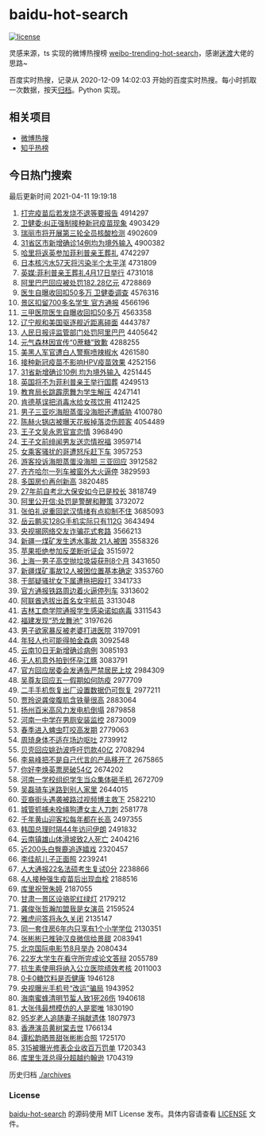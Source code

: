 # baidu-hot-search

[![license](https://img.shields.io/github/license/Arrackisarookie/baidu-hot-search)](https://github.com/Arrackisarookie/baidu-hot-search/blob/master/LICENSE)

灵感来源，ts 实现的微博热搜榜 [weibo-trending-hot-search](https://github.com/justjavac/weibo-trending-hot-search)，感谢[迷渡](https://github.com/justjavac)大佬的思路~

百度实时热搜，记录从 2020-12-09 14:02:03 开始的百度实时热搜。每小时抓取一次数据，按天[归档](./archives)。Python 实现。

## 相关项目
+ [微博热搜](https://github.com/Arrackisarookie/weibo-hot-search)
+ [知乎热榜](https://github.com/Arrackisarookie/zhihu-top-search)

## 今日热门搜索

<!-- Rank Begin -->

最后更新时间 2021-04-11 19:19:18

1. [打完疫苗后若发烧不退等要报告](http://www.baidu.com/baidu?cl=3&tn=SE_baiduhomet8_jmjb7mjw&rsv_dl=fyb_top&fr=top1000&wd=%B4%F2%CD%EA%D2%DF%C3%E7%BA%F3%C8%F4%B7%A2%C9%D5%B2%BB%CD%CB%B5%C8%D2%AA%B1%A8%B8%E6) 4914297
1. [卫健委:纠正强制接种新冠疫苗现象](http://www.baidu.com/baidu?cl=3&tn=SE_baiduhomet8_jmjb7mjw&rsv_dl=fyb_top&fr=top1000&wd=%CE%C0%BD%A1%CE%AF%3A%BE%C0%D5%FD%C7%BF%D6%C6%BD%D3%D6%D6%D0%C2%B9%DA%D2%DF%C3%E7%CF%D6%CF%F3) 4903429
1. [瑞丽市将开展第三轮全员核酸检测](http://www.baidu.com/baidu?cl=3&tn=SE_baiduhomet8_jmjb7mjw&rsv_dl=fyb_top&fr=top1000&wd=%C8%F0%C0%F6%CA%D0%BD%AB%BF%AA%D5%B9%B5%DA%C8%FD%C2%D6%C8%AB%D4%B1%BA%CB%CB%E1%BC%EC%B2%E2) 4902609
1. [31省区市新增确诊14例均为境外输入](http://www.baidu.com/baidu?cl=3&tn=SE_baiduhomet8_jmjb7mjw&rsv_dl=fyb_top&fr=top1000&wd=31%CA%A1%C7%F8%CA%D0%D0%C2%D4%F6%C8%B7%D5%EF14%C0%FD%BE%F9%CE%AA%BE%B3%CD%E2%CA%E4%C8%EB) 4900382
1. [哈里将返英参加菲利普亲王葬礼](http://www.baidu.com/baidu?cl=3&tn=SE_baiduhomet8_jmjb7mjw&rsv_dl=fyb_top&fr=top1000&wd=%B9%FE%C0%EF%BD%AB%B7%B5%D3%A2%B2%CE%BC%D3%B7%C6%C0%FB%C6%D5%C7%D7%CD%F5%D4%E1%C0%F1) 4742297
1. [日本核污水57天将污染半个太平洋](http://www.baidu.com/baidu?cl=3&tn=SE_baiduhomet8_jmjb7mjw&rsv_dl=fyb_top&fr=top1000&wd=%C8%D5%B1%BE%BA%CB%CE%DB%CB%AE57%CC%EC%BD%AB%CE%DB%C8%BE%B0%EB%B8%F6%CC%AB%C6%BD%D1%F3) 4731809
1. [英媒:菲利普亲王葬礼4月17日举行](http://www.baidu.com/baidu?cl=3&tn=SE_baiduhomet8_jmjb7mjw&rsv_dl=fyb_top&fr=top1000&wd=%D3%A2%C3%BD%3A%B7%C6%C0%FB%C6%D5%C7%D7%CD%F5%D4%E1%C0%F14%D4%C217%C8%D5%BE%D9%D0%D0) 4731018
1. [阿里巴巴回应被处罚182.28亿元](http://www.baidu.com/baidu?cl=3&tn=SE_baiduhomet8_jmjb7mjw&rsv_dl=fyb_top&fr=top1000&wd=%B0%A2%C0%EF%B0%CD%B0%CD%BB%D8%D3%A6%B1%BB%B4%A6%B7%A3182.28%D2%DA%D4%AA) 4728869
1. [医生自曝收回扣50多万 卫健委调查](http://www.baidu.com/baidu?cl=3&tn=SE_baiduhomet8_jmjb7mjw&rsv_dl=fyb_top&fr=top1000&wd=%D2%BD%C9%FA%D7%D4%C6%D8%CA%D5%BB%D8%BF%DB50%B6%E0%CD%F2%20%CE%C0%BD%A1%CE%AF%B5%F7%B2%E9) 4576316
1. [景区扣留700多名学生 官方通报](http://www.baidu.com/baidu?cl=3&tn=SE_baiduhomet8_jmjb7mjw&rsv_dl=fyb_top&fr=top1000&wd=%BE%B0%C7%F8%BF%DB%C1%F4700%B6%E0%C3%FB%D1%A7%C9%FA%20%B9%D9%B7%BD%CD%A8%B1%A8) 4566196
1. [三甲医院医生自曝收回扣50多万](http://www.baidu.com/baidu?cl=3&tn=SE_baiduhomet8_jmjb7mjw&rsv_dl=fyb_top&fr=top1000&wd=%C8%FD%BC%D7%D2%BD%D4%BA%D2%BD%C9%FA%D7%D4%C6%D8%CA%D5%BB%D8%BF%DB50%B6%E0%CD%F2) 4563358
1. [辽宁舰和美国驱逐舰近距离碰面](http://www.baidu.com/baidu?cl=3&tn=SE_baiduhomet8_jmjb7mjw&rsv_dl=fyb_top&fr=top1000&wd=%C1%C9%C4%FE%BD%A2%BA%CD%C3%C0%B9%FA%C7%FD%D6%F0%BD%A2%BD%FC%BE%E0%C0%EB%C5%F6%C3%E6) 4443787
1. [人民日报评监管部门处罚阿里巴巴](http://www.baidu.com/baidu?cl=3&tn=SE_baiduhomet8_jmjb7mjw&rsv_dl=fyb_top&fr=top1000&wd=%C8%CB%C3%F1%C8%D5%B1%A8%C6%C0%BC%E0%B9%DC%B2%BF%C3%C5%B4%A6%B7%A3%B0%A2%C0%EF%B0%CD%B0%CD) 4405642
1. [元气森林因宣传“0蔗糖”致歉](http://www.baidu.com/baidu?cl=3&tn=SE_baiduhomet8_jmjb7mjw&rsv_dl=fyb_top&fr=top1000&wd=%D4%AA%C6%F8%C9%AD%C1%D6%D2%F2%D0%FB%B4%AB%A1%B00%D5%E1%CC%C7%A1%B1%D6%C2%C7%B8) 4288255
1. [美黑人军官遭白人警察喷辣椒水](http://www.baidu.com/baidu?cl=3&tn=SE_baiduhomet8_jmjb7mjw&rsv_dl=fyb_top&fr=top1000&wd=%C3%C0%BA%DA%C8%CB%BE%FC%B9%D9%D4%E2%B0%D7%C8%CB%BE%AF%B2%EC%C5%E7%C0%B1%BD%B7%CB%AE) 4261580
1. [接种新冠疫苗不影响HPV疫苗效果](http://www.baidu.com/baidu?cl=3&tn=SE_baiduhomet8_jmjb7mjw&rsv_dl=fyb_top&fr=top1000&wd=%BD%D3%D6%D6%D0%C2%B9%DA%D2%DF%C3%E7%B2%BB%D3%B0%CF%ECHPV%D2%DF%C3%E7%D0%A7%B9%FB) 4252156
1. [31省新增确诊10例 均为境外输入](http://www.baidu.com/baidu?cl=3&tn=SE_baiduhomet8_jmjb7mjw&rsv_dl=fyb_top&fr=top1000&wd=31%CA%A1%D0%C2%D4%F6%C8%B7%D5%EF10%C0%FD%20%BE%F9%CE%AA%BE%B3%CD%E2%CA%E4%C8%EB) 4251445
1. [英国将不为菲利普亲王举行国葬](http://www.baidu.com/baidu?cl=3&tn=SE_baiduhomet8_jmjb7mjw&rsv_dl=fyb_top&fr=top1000&wd=%D3%A2%B9%FA%BD%AB%B2%BB%CE%AA%B7%C6%C0%FB%C6%D5%C7%D7%CD%F5%BE%D9%D0%D0%B9%FA%D4%E1) 4249513
1. [教育局长跳霹雳舞为学生解压](http://www.baidu.com/baidu?cl=3&tn=SE_baiduhomet8_jmjb7mjw&rsv_dl=fyb_top&fr=top1000&wd=%BD%CC%D3%FD%BE%D6%B3%A4%CC%F8%C5%F9%F6%A8%CE%E8%CE%AA%D1%A7%C9%FA%BD%E2%D1%B9) 4247141
1. [肯德基误把消毒水给女孩饮用](http://www.baidu.com/baidu?cl=3&tn=SE_baiduhomet8_jmjb7mjw&rsv_dl=fyb_top&fr=top1000&wd=%BF%CF%B5%C2%BB%F9%CE%F3%B0%D1%CF%FB%B6%BE%CB%AE%B8%F8%C5%AE%BA%A2%D2%FB%D3%C3) 4112425
1. [男子三亚吃海胆蒸蛋没海胆还遭威胁](http://www.baidu.com/baidu?cl=3&tn=SE_baiduhomet8_jmjb7mjw&rsv_dl=fyb_top&fr=top1000&wd=%C4%D0%D7%D3%C8%FD%D1%C7%B3%D4%BA%A3%B5%A8%D5%F4%B5%B0%C3%BB%BA%A3%B5%A8%BB%B9%D4%E2%CD%FE%D0%B2) 4100780
1. [陈赫火锅店被曝天花板掉落烫伤顾客](http://www.baidu.com/baidu?cl=3&tn=SE_baiduhomet8_jmjb7mjw&rsv_dl=fyb_top&fr=top1000&wd=%B3%C2%BA%D5%BB%F0%B9%F8%B5%EA%B1%BB%C6%D8%CC%EC%BB%A8%B0%E5%B5%F4%C2%E4%CC%CC%C9%CB%B9%CB%BF%CD) 4054489
1. [王子文吴永恩官宣恋情](http://www.baidu.com/baidu?cl=3&tn=SE_baiduhomet8_jmjb7mjw&rsv_dl=fyb_top&fr=top1000&wd=%CD%F5%D7%D3%CE%C4%CE%E2%D3%C0%B6%F7%B9%D9%D0%FB%C1%B5%C7%E9) 3968490
1. [王子文前绯闻男友送恋情祝福](http://www.baidu.com/baidu?cl=3&tn=SE_baiduhomet8_jmjb7mjw&rsv_dl=fyb_top&fr=top1000&wd=%CD%F5%D7%D3%CE%C4%C7%B0%E7%B3%CE%C5%C4%D0%D3%D1%CB%CD%C1%B5%C7%E9%D7%A3%B8%A3) 3959714
1. [女乘客骚扰的哥遭怒斥赶下车](http://www.baidu.com/baidu?cl=3&tn=SE_baiduhomet8_jmjb7mjw&rsv_dl=fyb_top&fr=top1000&wd=%C5%AE%B3%CB%BF%CD%C9%A7%C8%C5%B5%C4%B8%E7%D4%E2%C5%AD%B3%E2%B8%CF%CF%C2%B3%B5) 3957253
1. [游客投诉海胆蒸蛋没海胆 三亚回应](http://www.baidu.com/baidu?cl=3&tn=SE_baiduhomet8_jmjb7mjw&rsv_dl=fyb_top&fr=top1000&wd=%D3%CE%BF%CD%CD%B6%CB%DF%BA%A3%B5%A8%D5%F4%B5%B0%C3%BB%BA%A3%B5%A8%20%C8%FD%D1%C7%BB%D8%D3%A6) 3912582
1. [齐齐哈尔一列车被窗外大火逼停](http://www.baidu.com/baidu?cl=3&tn=SE_baiduhomet8_jmjb7mjw&rsv_dl=fyb_top&fr=top1000&wd=%C6%EB%C6%EB%B9%FE%B6%FB%D2%BB%C1%D0%B3%B5%B1%BB%B4%B0%CD%E2%B4%F3%BB%F0%B1%C6%CD%A3) 3829593
1. [多国房价再创新高](http://www.baidu.com/baidu?cl=3&tn=SE_baiduhomet8_jmjb7mjw&rsv_dl=fyb_top&fr=top1000&wd=%B6%E0%B9%FA%B7%BF%BC%DB%D4%D9%B4%B4%D0%C2%B8%DF) 3820485
1. [27年前自考北大保安如今已是校长](http://www.baidu.com/baidu?cl=3&tn=SE_baiduhomet8_jmjb7mjw&rsv_dl=fyb_top&fr=top1000&wd=27%C4%EA%C7%B0%D7%D4%BF%BC%B1%B1%B4%F3%B1%A3%B0%B2%C8%E7%BD%F1%D2%D1%CA%C7%D0%A3%B3%A4) 3818749
1. [阿里公开信:处罚是警醒和鞭策](http://www.baidu.com/baidu?cl=3&tn=SE_baiduhomet8_jmjb7mjw&rsv_dl=fyb_top&fr=top1000&wd=%B0%A2%C0%EF%B9%AB%BF%AA%D0%C5%3A%B4%A6%B7%A3%CA%C7%BE%AF%D0%D1%BA%CD%B1%DE%B2%DF) 3732072
1. [张伯礼说重回武汉情绪有点抑制不住](http://www.baidu.com/baidu?cl=3&tn=SE_baiduhomet8_jmjb7mjw&rsv_dl=fyb_top&fr=top1000&wd=%D5%C5%B2%AE%C0%F1%CB%B5%D6%D8%BB%D8%CE%E4%BA%BA%C7%E9%D0%F7%D3%D0%B5%E3%D2%D6%D6%C6%B2%BB%D7%A1) 3685093
1. [岳云鹏买128G手机实际只有112G](http://www.baidu.com/baidu?cl=3&tn=SE_baiduhomet8_jmjb7mjw&rsv_dl=fyb_top&fr=top1000&wd=%D4%C0%D4%C6%C5%F4%C2%F2128G%CA%D6%BB%FA%CA%B5%BC%CA%D6%BB%D3%D0112G) 3643494
1. [央视揭网络交友诈骗花式套路](http://www.baidu.com/baidu?cl=3&tn=SE_baiduhomet8_jmjb7mjw&rsv_dl=fyb_top&fr=top1000&wd=%D1%EB%CA%D3%BD%D2%CD%F8%C2%E7%BD%BB%D3%D1%D5%A9%C6%AD%BB%A8%CA%BD%CC%D7%C2%B7) 3566213
1. [新疆一煤矿发生透水事故 21人被困](http://www.baidu.com/baidu?cl=3&tn=SE_baiduhomet8_jmjb7mjw&rsv_dl=fyb_top&fr=top1000&wd=%D0%C2%BD%AE%D2%BB%C3%BA%BF%F3%B7%A2%C9%FA%CD%B8%CB%AE%CA%C2%B9%CA%2021%C8%CB%B1%BB%C0%A7) 3558326
1. [苹果拒绝参加反垄断听证会](http://www.baidu.com/baidu?cl=3&tn=SE_baiduhomet8_jmjb7mjw&rsv_dl=fyb_top&fr=top1000&wd=%C6%BB%B9%FB%BE%DC%BE%F8%B2%CE%BC%D3%B7%B4%C2%A2%B6%CF%CC%FD%D6%A4%BB%E1) 3515972
1. [上海一男子高空抛垃圾袋获刑8个月](http://www.baidu.com/baidu?cl=3&tn=SE_baiduhomet8_jmjb7mjw&rsv_dl=fyb_top&fr=top1000&wd=%C9%CF%BA%A3%D2%BB%C4%D0%D7%D3%B8%DF%BF%D5%C5%D7%C0%AC%BB%F8%B4%FC%BB%F1%D0%CC8%B8%F6%D4%C2) 3431650
1. [新疆煤矿事故12人被困位置基本确定](http://www.baidu.com/baidu?cl=3&tn=SE_baiduhomet8_jmjb7mjw&rsv_dl=fyb_top&fr=top1000&wd=%D0%C2%BD%AE%C3%BA%BF%F3%CA%C2%B9%CA12%C8%CB%B1%BB%C0%A7%CE%BB%D6%C3%BB%F9%B1%BE%C8%B7%B6%A8) 3353760
1. [干部疑骚扰女下属遭拖把殴打](http://www.baidu.com/baidu?cl=3&tn=SE_baiduhomet8_jmjb7mjw&rsv_dl=fyb_top&fr=top1000&wd=%B8%C9%B2%BF%D2%C9%C9%A7%C8%C5%C5%AE%CF%C2%CA%F4%D4%E2%CD%CF%B0%D1%C5%B9%B4%F2) 3341733
1. [官方通报铁路周边着火逼停列车](http://www.baidu.com/baidu?cl=3&tn=SE_baiduhomet8_jmjb7mjw&rsv_dl=fyb_top&fr=top1000&wd=%B9%D9%B7%BD%CD%A8%B1%A8%CC%FA%C2%B7%D6%DC%B1%DF%D7%C5%BB%F0%B1%C6%CD%A3%C1%D0%B3%B5) 3313602
1. [阿联酋选拔出首名女宇航员](http://www.baidu.com/baidu?cl=3&tn=SE_baiduhomet8_jmjb7mjw&rsv_dl=fyb_top&fr=top1000&wd=%B0%A2%C1%AA%C7%F5%D1%A1%B0%CE%B3%F6%CA%D7%C3%FB%C5%AE%D3%EE%BA%BD%D4%B1) 3313048
1. [吉林工商学院通报学生感染诺如病毒](http://www.baidu.com/baidu?cl=3&tn=SE_baiduhomet8_jmjb7mjw&rsv_dl=fyb_top&fr=top1000&wd=%BC%AA%C1%D6%B9%A4%C9%CC%D1%A7%D4%BA%CD%A8%B1%A8%D1%A7%C9%FA%B8%D0%C8%BE%C5%B5%C8%E7%B2%A1%B6%BE) 3311543
1. [福建发现“恐龙舞池”](http://www.baidu.com/baidu?cl=3&tn=SE_baiduhomet8_jmjb7mjw&rsv_dl=fyb_top&fr=top1000&wd=%B8%A3%BD%A8%B7%A2%CF%D6%A1%B0%BF%D6%C1%FA%CE%E8%B3%D8%A1%B1) 3197626
1. [男子欲家暴反被老婆打进医院](http://www.baidu.com/baidu?cl=3&tn=SE_baiduhomet8_jmjb7mjw&rsv_dl=fyb_top&fr=top1000&wd=%C4%D0%D7%D3%D3%FB%BC%D2%B1%A9%B7%B4%B1%BB%C0%CF%C6%C5%B4%F2%BD%F8%D2%BD%D4%BA) 3197091
1. [年轻人也可能得帕金森病](http://www.baidu.com/baidu?cl=3&tn=SE_baiduhomet8_jmjb7mjw&rsv_dl=fyb_top&fr=top1000&wd=%C4%EA%C7%E1%C8%CB%D2%B2%BF%C9%C4%DC%B5%C3%C5%C1%BD%F0%C9%AD%B2%A1) 3092548
1. [云南10日无新增确诊病例](http://www.baidu.com/baidu?cl=3&tn=SE_baiduhomet8_jmjb7mjw&rsv_dl=fyb_top&fr=top1000&wd=%D4%C6%C4%CF10%C8%D5%CE%DE%D0%C2%D4%F6%C8%B7%D5%EF%B2%A1%C0%FD) 3085193
1. [无人机意外拍到怀孕江豚](http://www.baidu.com/baidu?cl=3&tn=SE_baiduhomet8_jmjb7mjw&rsv_dl=fyb_top&fr=top1000&wd=%CE%DE%C8%CB%BB%FA%D2%E2%CD%E2%C5%C4%B5%BD%BB%B3%D4%D0%BD%AD%EB%E0) 3083791
1. [官方回应居委会发通告严禁居民上坟](http://www.baidu.com/baidu?cl=3&tn=SE_baiduhomet8_jmjb7mjw&rsv_dl=fyb_top&fr=top1000&wd=%B9%D9%B7%BD%BB%D8%D3%A6%BE%D3%CE%AF%BB%E1%B7%A2%CD%A8%B8%E6%D1%CF%BD%FB%BE%D3%C3%F1%C9%CF%B7%D8) 2984309
1. [吴尊友回应五一假期如何防疫](http://www.baidu.com/baidu?cl=3&tn=SE_baiduhomet8_jmjb7mjw&rsv_dl=fyb_top&fr=top1000&wd=%CE%E2%D7%F0%D3%D1%BB%D8%D3%A6%CE%E5%D2%BB%BC%D9%C6%DA%C8%E7%BA%CE%B7%C0%D2%DF) 2977709
1. [二手手机恢复出厂设置数据仍可恢复](http://www.baidu.com/baidu?cl=3&tn=SE_baiduhomet8_jmjb7mjw&rsv_dl=fyb_top&fr=top1000&wd=%B6%FE%CA%D6%CA%D6%BB%FA%BB%D6%B8%B4%B3%F6%B3%A7%C9%E8%D6%C3%CA%FD%BE%DD%C8%D4%BF%C9%BB%D6%B8%B4) 2977211
1. [贾玲说龚俊腹肌含铁量很高](http://www.baidu.com/baidu?cl=3&tn=SE_baiduhomet8_jmjb7mjw&rsv_dl=fyb_top&fr=top1000&wd=%BC%D6%C1%E1%CB%B5%B9%A8%BF%A1%B8%B9%BC%A1%BA%AC%CC%FA%C1%BF%BA%DC%B8%DF) 2883064
1. [扬州百米高风力发电机倒塌](http://www.baidu.com/baidu?cl=3&tn=SE_baiduhomet8_jmjb7mjw&rsv_dl=fyb_top&fr=top1000&wd=%D1%EF%D6%DD%B0%D9%C3%D7%B8%DF%B7%E7%C1%A6%B7%A2%B5%E7%BB%FA%B5%B9%CB%FA) 2879858
1. [河南一中学在男厕安装监控](http://www.baidu.com/baidu?cl=3&tn=SE_baiduhomet8_jmjb7mjw&rsv_dl=fyb_top&fr=top1000&wd=%BA%D3%C4%CF%D2%BB%D6%D0%D1%A7%D4%DA%C4%D0%B2%DE%B0%B2%D7%B0%BC%E0%BF%D8) 2873009
1. [春季进入蜱虫叮咬高发期](http://www.baidu.com/baidu?cl=3&tn=SE_baiduhomet8_jmjb7mjw&rsv_dl=fyb_top&fr=top1000&wd=%B4%BA%BC%BE%BD%F8%C8%EB%F2%E7%B3%E6%B6%A3%D2%A7%B8%DF%B7%A2%C6%DA) 2779063
1. [周琦身体不适在场边呕吐](http://www.baidu.com/baidu?cl=3&tn=SE_baiduhomet8_jmjb7mjw&rsv_dl=fyb_top&fr=top1000&wd=%D6%DC%E7%F9%C9%ED%CC%E5%B2%BB%CA%CA%D4%DA%B3%A1%B1%DF%C5%BB%CD%C2) 2739912
1. [贝壳回应姚劲波呼吁罚款40亿](http://www.baidu.com/baidu?cl=3&tn=SE_baiduhomet8_jmjb7mjw&rsv_dl=fyb_top&fr=top1000&wd=%B1%B4%BF%C7%BB%D8%D3%A6%D2%A6%BE%A2%B2%A8%BA%F4%D3%F5%B7%A3%BF%EE40%D2%DA) 2708294
1. [李易峰把不是自己代言的产品移开了](http://www.baidu.com/baidu?cl=3&tn=SE_baiduhomet8_jmjb7mjw&rsv_dl=fyb_top&fr=top1000&wd=%C0%EE%D2%D7%B7%E5%B0%D1%B2%BB%CA%C7%D7%D4%BC%BA%B4%FA%D1%D4%B5%C4%B2%FA%C6%B7%D2%C6%BF%AA%C1%CB) 2675865
1. [你好李焕英票房破54亿](http://www.baidu.com/baidu?cl=3&tn=SE_baiduhomet8_jmjb7mjw&rsv_dl=fyb_top&fr=top1000&wd=%C4%E3%BA%C3%C0%EE%BB%C0%D3%A2%C6%B1%B7%BF%C6%C654%D2%DA) 2674202
1. [河南一学校组织学生当众集体砸手机](http://www.baidu.com/baidu?cl=3&tn=SE_baiduhomet8_jmjb7mjw&rsv_dl=fyb_top&fr=top1000&wd=%BA%D3%C4%CF%D2%BB%D1%A7%D0%A3%D7%E9%D6%AF%D1%A7%C9%FA%B5%B1%D6%DA%BC%AF%CC%E5%D4%D2%CA%D6%BB%FA) 2672709
1. [吴磊骑车迷路到别人家里](http://www.baidu.com/baidu?cl=3&tn=SE_baiduhomet8_jmjb7mjw&rsv_dl=fyb_top&fr=top1000&wd=%CE%E2%C0%DA%C6%EF%B3%B5%C3%D4%C2%B7%B5%BD%B1%F0%C8%CB%BC%D2%C0%EF) 2644015
1. [亚裔街头遇袭被路过视频博主救下](http://www.baidu.com/baidu?cl=3&tn=SE_baiduhomet8_jmjb7mjw&rsv_dl=fyb_top&fr=top1000&wd=%D1%C7%D2%E1%BD%D6%CD%B7%D3%F6%CF%AE%B1%BB%C2%B7%B9%FD%CA%D3%C6%B5%B2%A9%D6%F7%BE%C8%CF%C2) 2582210
1. [城管抓捕未拴绳狗遭女主人刀刺](http://www.baidu.com/baidu?cl=3&tn=SE_baiduhomet8_jmjb7mjw&rsv_dl=fyb_top&fr=top1000&wd=%B3%C7%B9%DC%D7%A5%B2%B6%CE%B4%CB%A9%C9%FE%B9%B7%D4%E2%C5%AE%D6%F7%C8%CB%B5%B6%B4%CC) 2581778
1. [千年黄山迎客松每年都在长高](http://www.baidu.com/baidu?cl=3&tn=SE_baiduhomet8_jmjb7mjw&rsv_dl=fyb_top&fr=top1000&wd=%C7%A7%C4%EA%BB%C6%C9%BD%D3%AD%BF%CD%CB%C9%C3%BF%C4%EA%B6%BC%D4%DA%B3%A4%B8%DF) 2497355
1. [韩国总理时隔44年访问伊朗](http://www.baidu.com/baidu?cl=3&tn=SE_baiduhomet8_jmjb7mjw&rsv_dl=fyb_top&fr=top1000&wd=%BA%AB%B9%FA%D7%DC%C0%ED%CA%B1%B8%F444%C4%EA%B7%C3%CE%CA%D2%C1%C0%CA) 2491832
1. [云南镇雄山体滑坡致2人死亡](http://www.baidu.com/baidu?cl=3&tn=SE_baiduhomet8_jmjb7mjw&rsv_dl=fyb_top&fr=top1000&wd=%D4%C6%C4%CF%D5%F2%D0%DB%C9%BD%CC%E5%BB%AC%C6%C2%D6%C22%C8%CB%CB%C0%CD%F6) 2404216
1. [近200头白臀鹿追逐嬉戏](http://www.baidu.com/baidu?cl=3&tn=SE_baiduhomet8_jmjb7mjw&rsv_dl=fyb_top&fr=top1000&wd=%BD%FC200%CD%B7%B0%D7%CD%CE%C2%B9%D7%B7%D6%F0%E6%D2%CF%B7) 2320457
1. [李佳航儿子正面照](http://www.baidu.com/baidu?cl=3&tn=SE_baiduhomet8_jmjb7mjw&rsv_dl=fyb_top&fr=top1000&wd=%C0%EE%BC%D1%BA%BD%B6%F9%D7%D3%D5%FD%C3%E6%D5%D5) 2239241
1. [人大通报22名法硕考生复试0分](http://www.baidu.com/baidu?cl=3&tn=SE_baiduhomet8_jmjb7mjw&rsv_dl=fyb_top&fr=top1000&wd=%C8%CB%B4%F3%CD%A8%B1%A822%C3%FB%B7%A8%CB%B6%BF%BC%C9%FA%B8%B4%CA%D40%B7%D6) 2238866
1. [4人接种强生疫苗后出现血栓](http://www.baidu.com/baidu?cl=3&tn=SE_baiduhomet8_jmjb7mjw&rsv_dl=fyb_top&fr=top1000&wd=4%C8%CB%BD%D3%D6%D6%C7%BF%C9%FA%D2%DF%C3%E7%BA%F3%B3%F6%CF%D6%D1%AA%CB%A8) 2188516
1. [库里祝贺朱婷](http://www.baidu.com/baidu?cl=3&tn=SE_baiduhomet8_jmjb7mjw&rsv_dl=fyb_top&fr=top1000&wd=%BF%E2%C0%EF%D7%A3%BA%D8%D6%EC%E6%C3) 2187055
1. [甘肃一景区设骆驼红绿灯](http://www.baidu.com/baidu?cl=3&tn=SE_baiduhomet8_jmjb7mjw&rsv_dl=fyb_top&fr=top1000&wd=%B8%CA%CB%E0%D2%BB%BE%B0%C7%F8%C9%E8%C2%E6%CD%D5%BA%EC%C2%CC%B5%C6) 2179212
1. [龚俊张哲瀚加盟我是女演员](http://www.baidu.com/baidu?cl=3&tn=SE_baiduhomet8_jmjb7mjw&rsv_dl=fyb_top&fr=top1000&wd=%B9%A8%BF%A1%D5%C5%D5%DC%E5%AB%BC%D3%C3%CB%CE%D2%CA%C7%C5%AE%D1%DD%D4%B1) 2159524
1. [雅虎问答将永久关闭](http://www.baidu.com/baidu?cl=3&tn=SE_baiduhomet8_jmjb7mjw&rsv_dl=fyb_top&fr=top1000&wd=%D1%C5%BB%A2%CE%CA%B4%F0%BD%AB%D3%C0%BE%C3%B9%D8%B1%D5) 2135147
1. [同一套住房6年内只享有1个小学学位](http://www.baidu.com/baidu?cl=3&tn=SE_baiduhomet8_jmjb7mjw&rsv_dl=fyb_top&fr=top1000&wd=%CD%AC%D2%BB%CC%D7%D7%A1%B7%BF6%C4%EA%C4%DA%D6%BB%CF%ED%D3%D01%B8%F6%D0%A1%D1%A7%D1%A7%CE%BB) 2130351
1. [张彬彬已推钟汉良微信给景甜](http://www.baidu.com/baidu?cl=3&tn=SE_baiduhomet8_jmjb7mjw&rsv_dl=fyb_top&fr=top1000&wd=%D5%C5%B1%F2%B1%F2%D2%D1%CD%C6%D6%D3%BA%BA%C1%BC%CE%A2%D0%C5%B8%F8%BE%B0%CC%F0) 2083941
1. [北京国际电影节8月举办](http://www.baidu.com/baidu?cl=3&tn=SE_baiduhomet8_jmjb7mjw&rsv_dl=fyb_top&fr=top1000&wd=%B1%B1%BE%A9%B9%FA%BC%CA%B5%E7%D3%B0%BD%DA8%D4%C2%BE%D9%B0%EC) 2080434
1. [22岁大学生在看守所完成论文答辩](http://www.baidu.com/baidu?cl=3&tn=SE_baiduhomet8_jmjb7mjw&rsv_dl=fyb_top&fr=top1000&wd=22%CB%EA%B4%F3%D1%A7%C9%FA%D4%DA%BF%B4%CA%D8%CB%F9%CD%EA%B3%C9%C2%DB%CE%C4%B4%F0%B1%E7) 2055789
1. [抗生素使用将纳入公立医院绩效考核](http://www.baidu.com/baidu?cl=3&tn=SE_baiduhomet8_jmjb7mjw&rsv_dl=fyb_top&fr=top1000&wd=%BF%B9%C9%FA%CB%D8%CA%B9%D3%C3%BD%AB%C4%C9%C8%EB%B9%AB%C1%A2%D2%BD%D4%BA%BC%A8%D0%A7%BF%BC%BA%CB) 2011003
1. [0卡0糖饮料是否健康](http://www.baidu.com/baidu?cl=3&tn=SE_baiduhomet8_jmjb7mjw&rsv_dl=fyb_top&fr=top1000&wd=0%BF%A80%CC%C7%D2%FB%C1%CF%CA%C7%B7%F1%BD%A1%BF%B5) 1946128
1. [央视曝光手机号“改运”骗局](http://www.baidu.com/baidu?cl=3&tn=SE_baiduhomet8_jmjb7mjw&rsv_dl=fyb_top&fr=top1000&wd=%D1%EB%CA%D3%C6%D8%B9%E2%CA%D6%BB%FA%BA%C5%A1%B0%B8%C4%D4%CB%A1%B1%C6%AD%BE%D6) 1943952
1. [海南蜜蜂清明节蜇人致1死26伤](http://www.baidu.com/baidu?cl=3&tn=SE_baiduhomet8_jmjb7mjw&rsv_dl=fyb_top&fr=top1000&wd=%BA%A3%C4%CF%C3%DB%B7%E4%C7%E5%C3%F7%BD%DA%F2%D8%C8%CB%D6%C21%CB%C026%C9%CB) 1940618
1. [大张伟最想模仿的人是窦唯](http://www.baidu.com/baidu?cl=3&tn=SE_baiduhomet8_jmjb7mjw&rsv_dl=fyb_top&fr=top1000&wd=%B4%F3%D5%C5%CE%B0%D7%EE%CF%EB%C4%A3%B7%C2%B5%C4%C8%CB%CA%C7%F1%BC%CE%A8) 1830190
1. [95岁老人追随妻子捐献遗体](http://www.baidu.com/baidu?cl=3&tn=SE_baiduhomet8_jmjb7mjw&rsv_dl=fyb_top&fr=top1000&wd=95%CB%EA%C0%CF%C8%CB%D7%B7%CB%E6%C6%DE%D7%D3%BE%E8%CF%D7%D2%C5%CC%E5) 1807973
1. [香港演员黄树棠去世](http://www.baidu.com/baidu?cl=3&tn=SE_baiduhomet8_jmjb7mjw&rsv_dl=fyb_top&fr=top1000&wd=%CF%E3%B8%DB%D1%DD%D4%B1%BB%C6%CA%F7%CC%C4%C8%A5%CA%C0) 1766134
1. [谭松韵晒景甜张彬彬合照](http://www.baidu.com/baidu?cl=3&tn=SE_baiduhomet8_jmjb7mjw&rsv_dl=fyb_top&fr=top1000&wd=%CC%B7%CB%C9%D4%CF%C9%B9%BE%B0%CC%F0%D5%C5%B1%F2%B1%F2%BA%CF%D5%D5) 1725170
1. [315被曝光修表企业收百万罚单](http://www.baidu.com/baidu?cl=3&tn=SE_baiduhomet8_jmjb7mjw&rsv_dl=fyb_top&fr=top1000&wd=315%B1%BB%C6%D8%B9%E2%D0%DE%B1%ED%C6%F3%D2%B5%CA%D5%B0%D9%CD%F2%B7%A3%B5%A5) 1720343
1. [库里生涯总得分超越约翰逊](http://www.baidu.com/baidu?cl=3&tn=SE_baiduhomet8_jmjb7mjw&rsv_dl=fyb_top&fr=top1000&wd=%BF%E2%C0%EF%C9%FA%D1%C4%D7%DC%B5%C3%B7%D6%B3%AC%D4%BD%D4%BC%BA%B2%D1%B7) 1704319
<!-- Rank End -->

历史归档 [./archives](./archives)

### License

[baidu-hot-search](https://github.com/Arrackisarookie/baidu-hot-search) 的源码使用 MIT License 发布。具体内容请查看 [LICENSE](./LICENSE) 文件。
